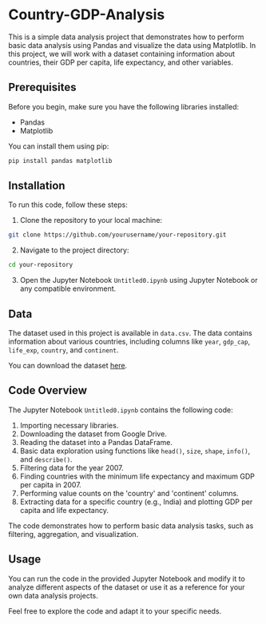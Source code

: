 # Country-GDP-Analysis
This is a simple data analysis project that demonstrates how to perform basic data analysis using Pandas and visualize the data using Matplotlib. In this project, we will work with a dataset containing information about countries, their GDP per capita, life expectancy, and other variables.

## Prerequisites

Before you begin, make sure you have the following libraries installed:

- Pandas
- Matplotlib

You can install them using pip:

```bash
pip install pandas matplotlib
```

## Installation

To run this code, follow these steps:

1. Clone the repository to your local machine:

```bash
git clone https://github.com/yourusername/your-repository.git
```

2. Navigate to the project directory:

```bash
cd your-repository
```

3. Open the Jupyter Notebook `Untitled0.ipynb` using Jupyter Notebook or any compatible environment.

## Data

The dataset used in this project is available in `data.csv`. The data contains information about various countries, including columns like `year`, `gdp_cap`, `life_exp`, `country`, and `continent`.

You can download the dataset [here](https://drive.google.com/uc?export=download&id=1E3bwvYGf1ig32RmcYiWc0IXPN-mD_bI_).

## Code Overview

The Jupyter Notebook `Untitled0.ipynb` contains the following code:

1. Importing necessary libraries.
2. Downloading the dataset from Google Drive.
3. Reading the dataset into a Pandas DataFrame.
4. Basic data exploration using functions like `head()`, `size`, `shape`, `info()`, and `describe()`.
5. Filtering data for the year 2007.
6. Finding countries with the minimum life expectancy and maximum GDP per capita in 2007.
7. Performing value counts on the 'country' and 'continent' columns.
8. Extracting data for a specific country (e.g., India) and plotting GDP per capita and life expectancy.

The code demonstrates how to perform basic data analysis tasks, such as filtering, aggregation, and visualization.

## Usage

You can run the code in the provided Jupyter Notebook and modify it to analyze different aspects of the dataset or use it as a reference for your own data analysis projects.

Feel free to explore the code and adapt it to your specific needs.
